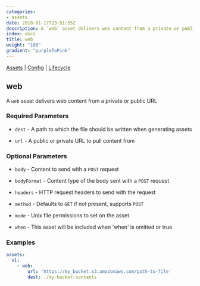 ```yaml
---
categories:
- assets
date: 2018-01-17T23:51:55Z
description: A `web` asset delivers web content from a private or public URL
index: docs
title: web
weight: "100"
gradient: "purpleToPink"
---
```


[Assets](/api/ship-assets/assets) | [Config](/api/ship-config/config) | [Lifecycle](/api/ship-lifecycle/lifecycle)

## web

A `web` asset delivers web content from a private or public URL





### Required Parameters


- `dest` - A path to which the file should be written when generating assets


- `url` - A public or private URL to pull content from



### Optional Parameters


- `body` - Content to send with a `POST` request


- `bodyFormat` - Content type of the body sent with a `POST` request


- `headers` - HTTP request headers to send with the request


- `method` - Defaults to `GET` if not present, supports `POST`


- `mode` - Unix file permissions to set on the asset


- `when` - This asset will be included when 'when' is omitted or true


### Examples

```yaml
assets:
  v1:
    - web:
        url: 'https://my_bucket.s3.amazonaws.com/path-to-file'
        dest: ./my-bucket-contents
```
